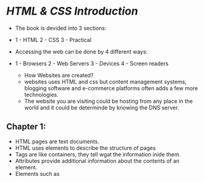 # _HTML & CSS Introduction_
- The book is devided into 3 sections:
-  1 - HTML
  2 - CSS
  3 - Practical
  
  - Accessing the web can be done by 4 different ways:
  - 1 - Browsers
    2 - Web Servers
    3 - Devices
    4 - Screen readers
    
    - How Websites are created?
    - websites uses HTML and css but content management systems, blogging software and e-commerce platforms often adds a few more technologies.
    - The website you are visiting could be hosting from any place in the world and it could be determinde by knowing the DNS server.
    
## Chapter 1: 
- HTML pages are text documents.
- HTML uses elements to describe the structure of pages
- Tags are like containers, they tell wgat the information inide them.
- Attributes provide additional information about the contents of an element.
- Elements such as <body> <head> <title> makes the content of a website.

### Chapter 8:
- DOCTYPES tell browsers which version of HTML you are using.
-  XHTML was written in XML.
- you can store a comment using <!-- --> 
-  id attribute is used to uniquely identify that elementfrom other elements on the page.
- Some elements will always appear to start on a new line in the browser window. These are known as block level elements.
- The <div> element allows you to group a set of elements together in one block-level box.

#### Chapter 17:
- HTML5 got new elements that allow you to divide the parts of a page.
- <nav> is used to contain the major navigational blocks on the site.
 - Older browsers that do notknow the new HTML5 elements will automatically treat them as inline elements.
  
  
##### Chapter 18:
- Every website should be designed for the target audience.
- content and design should be influenced by the goals of the users. 
- Most web users do not read entire pages.
- Grouping related pieces of information together can make a design easier to comprehend.
- Wireframes helips you organizing the information. 
- Visual hierarchy helps visitors understand what you are trying to tell them.


###### _JavaSccript:_
 **Chapter 1:**
-  A script is a series of instructions that a computer can follow to achieve a goal.
- To write a script you should know your goal and then list the tasks that need to be completed in order to achieve it. 
- Each time the script runs it might only use a subset of all the instructions.















